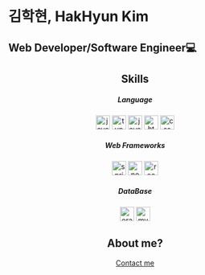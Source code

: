 # 김학현, HakHyun Kim
## Web Developer/Software Engineer💻

<div align="center">

**Skills**  
---
##### Language
<img alt="javascript" src="https://img.shields.io/badge/JavaScript-F7DF1E?style=for-the-badge&logo=JavaScript&logoColor=white" height="28px" />
<img alt="typescript" src="https://img.shields.io/badge/TypeScript-007ACC?style=for-the-badge&logo=typescript&logoColor=white" height="28px" />
<img alt="java" src="https://img.shields.io/badge/Java-ED8B00?style=for-the-badge&logo=openjdk&logoColor=white" height="28px" />
<img alt="html" src="https://img.shields.io/badge/-HTML5-%23F7DF1E?style=flat-square&logo=HTML5&logoColor=white&color=E34F26" height="28px"/>
<img alt="css" src="https://img.shields.io/badge/-CSS3-%23F7DF1E?style=flat-square&logo=CSS3&logoColor=white&color=1572B6" height="28px" />

##### Web Frameworks
<img alt="spring" src="https://img.shields.io/badge/Spring-6DB33F?style=for-the-badge&logo=spring&logoColor=white" height="28px" />
<img alt="nodejs" src="https://img.shields.io/badge/Node.js-43853D?style=for-the-badge&logo=node.js&logoColor=white" height="28px" />
<img alt="react" src="https://img.shields.io/badge/React-20232A?style=for-the-badge&logo=react&logoColor=61DAFB" height="28px" />

##### DataBase
<img alt="oracle" src="https://img.shields.io/badge/Oracle-F80000?style=for-the-badge&logo=oracle&logoColor=white" height="28px" />
<img alt="mysql" src="https://img.shields.io/badge/mysql-4479A1.svg?style=for-the-badge&logo=mysql&logoColor=white" height="28px" />

## **About me?**
<a href="mailto:xorjsrla123@naver.com" target="_blank" >Contact me<a/>  
<div/>

